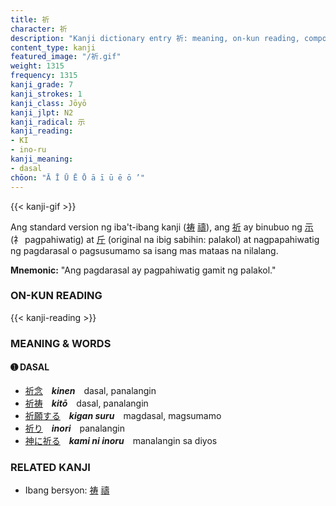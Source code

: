 ```yaml
---
title: 祈
character: 祈
description: "Kanji dictionary entry 祈: meaning, on-kun reading, compounds, origin, related kanji"
content_type: kanji
featured_image: "/祈.gif"
weight: 1315
frequency: 1315
kanji_grade: 7
kanji_strokes: 1
kanji_class: Jōyō
kanji_jlpt: N2
kanji_radical: 示
kanji_reading: 
- KI
- ino-ru
kanji_meaning:
- dasal
chōon: "Ā Ī Ū Ē Ō ā ī ū ē ō ’"
---
```

[//]: # (Don't edit the line below. Kanji animated GIF code is automatically generated.)
{{< kanji-gif >}}

[//]: # (Edit below this line.)

Ang standard version ng iba't-ibang kanji ([祷](../祷) [禱](../禱)), ang [祈](../祈) ay binubuo ng [示](../示) (礻 pagpahiwatig) at [斤](../斤) (original na ibig sabihin: palakol) at nagpapahiwatig ng pagdarasal o pagsusumamo sa isang mas mataas na nilalang.
 
**Mnemonic:** "Ang pagdarasal ay pagpahiwatig gamit ng palakol."

### ON-KUN READING

[//]: # (Don't edit the line below. ON-KUN READING code is automatically generated.)
{{< kanji-reading >}}

### MEANING & WORDS

#### ➊ **DASAL**
  - [祈](../祈)[念](../念)　***kinen***　dasal, panalangin
  - [祈](../祈)[祷](../祷)　***kitō***　dasal, panalangin
  - [祈](../祈)[願](../願)[する](../../nihongo/する)　***kigan suru***　magdasal, magsumamo
  - [祈り](../祈)　***inori***　panalangin
  - [神](../神)[に](../../nihongo/に)[祈る](../祈)　***kami ni inoru***　manalangin sa diyos

### RELATED KANJI
  - Ibang bersyon: [祷](../祷) [禱](../禱)